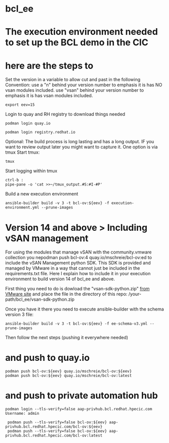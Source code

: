 # bcl_ee
# The execution environment needed to set up the BCL demo in the CIC
# here are the steps to

Set the version in a variable to allow cut and past in the following
Convention: 
   use a "n" behind your version number to emphasis it is has NO vsan modules included.
   use "vsan" behind your version number to emphasis it is has vsan modules included.

 ```
 export eev=15
 ```
Login to quay and RH registry to download things needed
 ```
 podman login quay.io
 ```
 ```
 podman login registry.redhat.io
 ```
Optional:
The build process is long lasting and has a long output. IF you want to review output later you might want to capture it. One option is via tmux
Start tmux:
 ```
 tmux
 ```
Start logging within tmux
 ```
 ctrl-b :
 pipe-pane -o 'cat >>~/tmux_output.#S:#I-#P'
 ```

Build a new execution environment 
 ```
 ansible-builder build -v 3 -t bcl-ov:${eev} -f execution-environment.yml --prune-images
 ```

# Version 14 and above > Including vSAN management 

For using the modules that manage vSAN with the community.vmware collection you nepodman push bcl-ov:4 quay.io/mschreie/bcl-ov:ed to include the vSAN Management python SDK. This SDK is provided and managed by VMware in a way that cannot just be included in the requirements.txt file. Here I explain how to include it in your execution environment to build version 14 of bcl_ee and above.

First thing you need to do is dowload the "vsan-sdk-python.zip" [from VMware site](https://developer.vmware.com/web/sdk/7.0%20U2/vsan-python) and place the file in the directory of this repo: /your-path/bcl_ee/vsan-sdk-python.zip

Once you have it there you need to execute ansible-builder with the schema version 3 file:

```
ansible-builder build -v 3 -t bcl-ov:${eev} -f ee-schema-v3.yml --prune-images
```

Then follow the next steps (pushing it everywhere needed)

# and push to quay.io
 ```
 podman push bcl-ov:${eev} quay.io/mschreie/bcl-ov:${eev}
 podman push bcl-ov:${eev} quay.io/mschreie/bcl-ov:latest
 ```

# and push to private automation hub
 ```
 podman login --tls-verify=false aap-privhub.bcl.redhat.hpecic.com
 Username: admin
```
```
 podman push --tls-verify=false bcl-ov:${eev} aap-privhub.bcl.redhat.hpecic.com/bcl-ov:${eev}
 podman push --tls-verify=false bcl-ov:${eev} aap-privhub.bcl.redhat.hpecic.com/bcl-ov:latest
 ```
